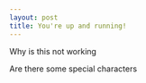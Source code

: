 ```yaml
---
layout: post
title: You're up and running!
---
```

Why is this not working

Are there some special characters

